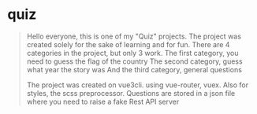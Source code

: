 # quiz

>Hello everyone, this is one of my "Quiz" projects. The project was created solely for the sake of learning and for fun. There are 4 categories in the project, but only 3 work.
>The first category, you need to guess the flag of the country
>The second category, guess what year the story was
>And the third category, general questions
>
>The project was created on vue3cli. using vue-router, vuex. Also for styles, the scss preprocessor.
>Questions are stored in a json file where you need to raise a fake Rest API server